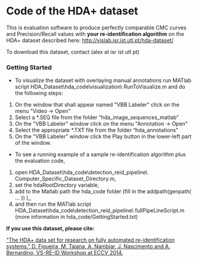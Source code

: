 Code of the HDA+ dataset
===

This is evaluation software to produce perfectly comparable CMC curves and Precision/Recall values with **your re-identification algorithm** on the HDA+ dataset described here: http://vislab.isr.ist.utl.pt/hda-dataset/

To download this dataset, contact (alex at isr ist utl pt)

### Getting Started

* To visualize the dataset with overlaying manual annotations run MATlab script HDA_Dataset\hda_code\visualization\ RunToVisualize.m and do the following steps:

 1. On the window that shall appear named "VBB Labeler" click on the menu "Video -> Open"
 2. Select a *.SEQ file from the folder “hda_image_sequences_matlab”
 3. On the "VBB Labeler" window click on the menu "Annotation -> Open"
 4. Select the appropriate *.TXT file from the folder “hda_annotations"
 5. On the "VBB Labeler" window click the Play button in the lower-left part of the window.

* To see a running example of a sample re-identification algorithm plus the evaluation code,

 1. open HDA_Dataset\hda_code\detection_reid_pipeline\ Computer_Specific_Dataset_Directory.m,
 2. set the hdaRootDirectory variable,
 3. add to the Matlab path the hda_code folder (fill in the addpath(genpath( ... )) ),,
 4. and then run the MATlab script HDA_Dataset\hda_code\detection_reid_pipeline\ fullPipeLineScript.m (more information in hda_code/GettingStarted.txt)

**If you use this dataset, please cite:**

["The HDA+ data set for research on fully automated re-identification systems." D. Figueira, M. Taiana, A. Nambiar, J. Nascimento and A. Bernardino, VS-RE-ID Workshop at ECCV 2014.](http://vislab.isr.ist.utl.pt/wp-content/uploads/2012/12/hdaplus_eccvws.pdf)

~~~ Prerequisites: This dataset requires Matlab (TM).
